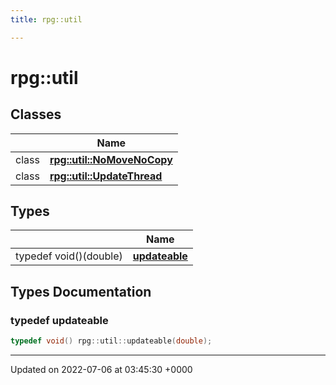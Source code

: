 ```yaml
---
title: rpg::util

---
```


# rpg::util



## Classes

|                | Name           |
| -------------- | -------------- |
| class | **[rpg::util::NoMoveNoCopy](/engine/Classes/classrpg_1_1util_1_1_no_move_no_copy/)**  |
| class | **[rpg::util::UpdateThread](/engine/Classes/classrpg_1_1util_1_1_update_thread/)**  |

## Types

|                | Name           |
| -------------- | -------------- |
| typedef void()(double) | **[updateable](/engine/Namespaces/namespacerpg_1_1util/#typedef-updateable)**  |

## Types Documentation

### typedef updateable

```cpp
typedef void() rpg::util::updateable(double);
```







-------------------------------

Updated on 2022-07-06 at 03:45:30 +0000